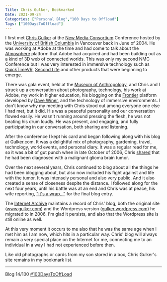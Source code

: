 ```yaml
---
Title: Chris Gulker, Bookmarked
Date: 2021-09-24
Categories: ["Personal Blog","100 Days to Offload"]
Tags: ["100DaysToOffload"]
---
```


I first met [Chris Gulker](https://inmenlo.com/2010/10/28/inmenlo-founder-chris-gulker-mar-10-1951-oct-27-2010/) at the [New Media Consortium](https://en.wikipedia.org/wiki/New_Media_Consortium) Conference hosted by the [University of British Columbia](https://www.ubc.ca) in Vancouver back in June of 2004. He was working at Adobe at the time and had come to talk about the [Atmosphere](https://en.wikipedia.org/wiki/Adobe_Atmosphere) platform that Adobe had acquired and had been building out as a kind of 3D web of connected worlds. This was only my second NMC Conference but I was very interested in immersive technology such as [QuickTimeVR](https://en.wikipedia.org/wiki/QuickTime_VR), [Second Life](https://secondlife.com) and other products that were beginning to emerge.

There was gala event, held at the [Museum of Anthropology](https://moa.ubc.ca), and Chris and I struck up a conversation about photography, technology, his work at Adobe, my work in higher education, his blogging on the [Frontier](https://en.wikipedia.org/wiki/UserLand_Software#Frontier) platform developed by [Dave Winer](https://en.wikipedia.org/wiki/Dave_Winer), and the technology of immersive environments. I don't know why my meeting with Chris stood out among everyone one else I had met, but it did. His was a peaceful personality and our conversation flowed easily. He wasn't running around pressing the flesh, he was not beating his drum loudly. He was present, and engaging, and fully participating in our conversation, both sharing and listening.

After the conference I kept his card and began following along with his blog at Gulker.com. It was a delightful mix of photography, gardening, travel, technology, world events, and personal diary. It was a regular read for me, so it was a bit of gut punch when in late October of 2006, Chris [shared](https://gulker.wordpress.com/2006/10/26/my-brain-and-some-news-about-same/) that he had been diagnosed with a malignant glioma brain tumor. 

Over the next several years, Chris continued to blog about all the things he had been blogging about, but also now included his fight against and life with the tumor. It was intensely personal and also very public. And it also created a sense of closeness despite the distance. I followed along for the next four years, until his battle was at an end and Chris was at peace, his wife reporting, ["It's a wrap..."](https://gulker.wordpress.com/2010/10/27/its-a-wrap/) for the final blog entry.

The [Internet Archive](https://archive.org) maintains a record of Chris' blog, both the original site (www.gulker.com) and the Wordpress version ([gulker.wordpress.com](https://gulker.wordpress.com)) he migrated to in 2006. I'm glad it persists, and also that the Wordpress site is still online as well.


At this very moment it occurs to me also that he was the same age when I met him as I am now, which hits in a particular way. Chris' blog will always remain a very special place on the Internet for me, connecting me to an individual in a way I had not experienced before then. 

Like old photographs or cards from my son stored in a box, Chris Gulker's site remains in my bookmark list.


***
Blog 14/100 [#100DaysToOffLoad](https://100daystooffload.com)
